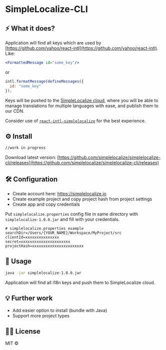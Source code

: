 # SimpleLocalize-CLI 

## ⚡️ What it does?

Application will find all keys which are used by [https://github.com/yahoo/react-intl](https://github.com/yahoo/react-intl).
Like:
```jsx
<FormattedMessage id="some_key"/>
```
or 
```js
intl.formatMessage(defineMessages({
  id: "some_key"
});
```
Keys will be pushed to the [SimpleLocalize cloud](https://app.simplelocalize.io/login), where you will be able to manage translations for multiple languages with ease, and publish them to our CDN.

Consider use of [`react-intl-simplelocalize`](https://github.com/simplelocalize/react-intl-simplelocalize) for the best experience. 

## ⚙️ Install

```bash
//work in progress
```
Download latest version:
[https://github.com/simplelocalize/simplelocalize-cli/releases](https://github.com/simplelocalize/simplelocalize-cli/releases)

## 🛠 Configuration

- Create account here: https://simplelocalize.io
- Create example project and copy project hash from project settings
- Create app and copy credentials

Put `simplelocalize.properties` config file in same directory with `simplelocalize-1.0.0.jar` and fill with your credentials.

```properties
# simplelocalize.properties example
searchDir=/Users/{YOUR_NAME}/Workspace/MyProject/src
clientId=xxxxxxxxxxxxxxx
secret=xxxxxxxxxxxxxxxxxxxxxx
projectHash=xxxxxxxxxxxxxxxxxxxxxxx
```

## 🚀 Usage

```bash
java -jar simplelocalize-1.0.0.jar
```
Application will find all i18n keys and push them to SimpleLocalize cloud.

## 💡 Further work

- Add easier option to install (bundle with Java)
- Support more project types

## 👩‍⚖️ License

MIT © [](https://github.com/)
